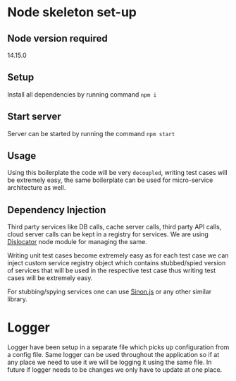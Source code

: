 # Node skeleton set-up

## Node version required
14.15.0

## Setup
Install all dependencies by running command ```npm i```

## Start server
Server can be started by running the command ```npm start```

## Usage
Using this boilerplate the code will be very ```decoupled```, writing test cases will be extremely easy, the same boilerplate can be used for micro-service architecture as well.

## Dependency Injection
Third party services like DB calls, cache server calls, third party API calls, cloud server calls can be kept in a registry for services. We are using [Dislocator](https://www.npmjs.com/package/dislocator) node module for managing the same.

Writing unit test cases become extremely easy as for each test case we can inject custom service registry object which contains stubbed/spied version of services that will be used in the respective test case thus writing test cases will be extremely easy.

For stubbing/spying services one can use [Sinon.js](https://sinonjs.org/) or any other similar library.

# Logger
Logger have been setup in a separate file which picks up configuration from a config file. Same logger can be used throughout the application so if at any place we need to use it we will be logging it using the same file. In future if logger needs to be changes we only have to update at one place.